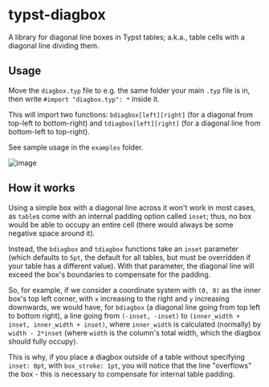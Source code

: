 # typst-diagbox
A library for diagonal line boxes in Typst tables; a.k.a.,
table cells with a diagonal line dividing them.

## Usage

Move the `diagbox.typ` file to e.g. the same folder
your main `.typ` file is in, then write
`#import "diagbox.typ": *` inside it.

This will import two functions:
`bdiagbox[left][right]` (for a diagonal from top-left
to bottom-right) and `tdiagbox[left][right]` (for a
diagonal line from bottom-left to top-right).

See sample usage in the `examples` folder.

![image](https://user-images.githubusercontent.com/9021226/227755001-a3a8b865-3de9-45be-869f-1ba755133f55.png)


## How it works

Using a simple box with a diagonal line across it won't work in
most cases, as `table`s come with an internal padding option
called `inset`; thus, no box would be able to occupy an entire
cell (there would always be some negative space around it).

Instead, the `bdiagbox` and `tdiagbox` functions take an `inset`
parameter (which defaults to `5pt`, the default for all tables,
but must be overridden if your table has a different value).
With that parameter, the diagonal line will exceed the box's
boundaries to compensate for the padding.

So, for example, if we consider a coordinate system with `(0, 0)`
as the inner box's top left corner, with `x` increasing to the right
and `y` increasing downwards, we would have, for `bdiagbox`
(a diagonal line going from top left to bottom right),
a line going from `(-inset, -inset)` to
`(inner_width + inset, inner_width + inset)`, where
`inner_width` is calculated (normally) by `width - 2*inset`
(where `width` is the column's total width, which the diagbox
should fully occupy).

This is why, if you place a diagbox outside of a table
without specifying `inset: 0pt`, with `box_stroke: 1pt`, you will
notice that the line "overflows" the box - this is necessary to
compensate for internal table padding.
